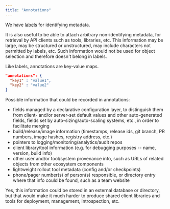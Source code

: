 ```yaml
---
title: "Annotations"
---
```

We have [labels](labels) for identifying metadata.

It is also useful to be able to attach arbitrary non-identifying metadata, for retrieval by API clients such as tools, libraries, etc. This information may be large, may be structured or unstructured, may include characters not permitted by labels, etc. Such information would not be used for object selection and therefore doesn't belong in labels.

Like labels, annotations are key-value maps.

```json
"annotations": {
  "key1" : "value1",
  "key2" : "value2"
}

```
Possible information that could be recorded in annotations:

* fields managed by a declarative configuration layer, to distinguish them from client- and/or server-set default values and other auto-generated fields, fields set by auto-sizing/auto-scaling systems, etc., in order to facilitate merging
* build/release/image information (timestamps, release ids, git branch, PR numbers, image hashes, registry address, etc.)
* pointers to logging/monitoring/analytics/audit repos
* client library/tool information (e.g. for debugging purposes -- name, version, build info)
* other user and/or tool/system provenance info, such as URLs of related objects from other ecosystem components
* lightweight rollout tool metadata (config and/or checkpoints)
* phone/pager number(s) of person(s) responsible, or directory entry where that info could be found, such as a team website

Yes, this information could be stored in an external database or directory, but that would make it much harder to produce shared client libraries and tools for deployment, management, introspection, etc.



